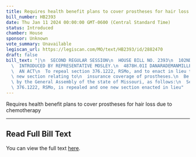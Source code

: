 ```yaml
---
title: Requires health benefit plans to cover prostheses for hair loss due to chemotherapy
bill_number: HB2393
date: Thu Jan 11 2024 00:00:00 GMT-0600 (Central Standard Time)
status: Introduced
chamber: House
sponsor: Unknown
vote_summary: Unavailable
legiscan_url: https://legiscan.com/MO/text/HB2393/id/2882470
draft: false
bill_text: "|\n  SECOND REGULAR SESSION\n  HOUSE BILL NO. 2393\n  102ND GENERAL ASSEMBLY\n\
  \  INTRODUCED BY REPRESENTATIVE MOSLEY.\n  4878H.01I DANARADEMANMILLER,ChiefClerk\n\
  \  AN ACT\n  To repeal section 376.1222, RSMo, and to enact in lieu thereof one\
  \ new section relating to\n  insurance coverage of prostheses.\n  Be it enacted\
  \ by the General Assembly of the state of Missouri, as follows:\n  Section A. Section\
  \ 376.1222, RSMo, is repealed and one new section enacted in lieu"
---
```

Requires health benefit plans to cover prostheses for hair loss due to chemotherapy

---

## Read Full Bill Text

You can view the full text [here](https://legiscan.com/MO/text/HB2393/id/2882470).
